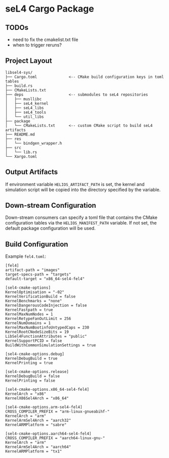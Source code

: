 # seL4 Cargo Package

## TODOs

- need to fix the cmakelist.txt file
- when to trigger reruns?

## Project Layout

```
libsel4-sys/
├── Cargo.toml              <-- CMake build configuration keys in toml tables
├── build.rs
├── CMakeLists.txt
├── deps                    <-- submodules to seL4 repositories
│   ├── musllibc
│   ├── seL4_kernel
│   ├── seL4_libs
│   ├── seL4_tools
│   └── util_libs
├── package
│   └── CMakeLists.txt      <-- custom CMake script to build seL4 artifacts
├── README.md
├── res
│   └── bindgen_wrapper.h
├── src
│   └── lib.rs
└── Xargo.toml
```

## Output Artifacts

If environment variable `HELIOS_ARTIFACT_PATH` is set, the kernel and simulation script
will be copied into the directory specified by the variable.

## Down-stream Configuration

Down-stream consumers can specify a toml file that contains the CMake configuration
tables via the `HELIOS_MANIFEST_PATH` variable. If not set, the default package configuration
will be used.

## Build Configuration

Example `fel4.toml`:

```
[fel4]
artifact-path = "images"
target-specs-path = "targets"
default-target = "x86_64-sel4-fel4"

[sel4-cmake-options]
KernelOptimisation = "-02"
KernelVerificationBuild = false
KernelBenchmarks = "none"
KernelDangerousCodeInjection = false
KernelFastpath = true
KernelMaxNumNodes = 1
KernelRetypeFanOutLimit = 256
KernelNumDomains = 1
KernelMaxNumBootinfoUntypedCaps = 230
KernelRootCNodeSizeBits = 19
LibSel4FunctionAttributes = "public"
KernelSupportPCID = false
BuildWithCommonSimulationSettings = true

[sel4-cmake-options.debug]
KernelDebugBuild = true
KernelPrinting = true

[sel4-cmake-options.release]
KernelDebugBuild = false
KernelPrinting = false

[sel4-cmake-options.x86_64-sel4-fel4]
KernelArch = "x86"
KernelX86Sel4Arch = "x86_64"

[sel4-cmake-options.arm-sel4-fel4]
CROSS_COMPILER_PREFIX = "arm-linux-gnueabihf-"
KernelArch = "arm"
KernelArmSel4Arch = "aarch32"
KernelARMPlatform = "sabre"

[sel4-cmake-options.aarch64-sel4-fel4]
CROSS_COMPILER_PREFIX = "aarch64-linux-gnu-"
KernelArch = "arm"
KernelArmSel4Arch = "aarch64"
KernelARMPlatform = "tx1"
```
